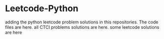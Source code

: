 # Leetcode-Python
adding the python leetcode problem solutions in this repositories. 
The code files are here.
all CTCI problems solutions are here.
some leetcode solutions are here














































































































































































































































































































































































































































































































































































































































































































































































































































